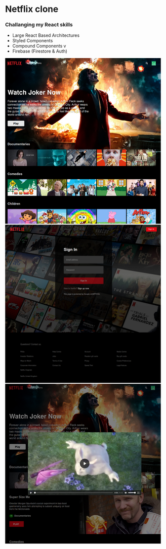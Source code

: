 # Netflix clone

### Challanging my React skills

- Large React Based Architectures
- Styled Components
- Compound Components v
- Firebase (Firestore & Auth)

![Image of Users profile](public/images/netflix.png)
![Image of Users profile](public/images/n1.png)
![Image of Users profile](public/images/n2.png)